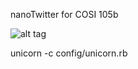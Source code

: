 nanoTwitter for COSI 105b

![alt tag](https://codeship.com/projects/8b659ae0-b16e-0132-f0d1-32bd639983ea/status?branch=master)

unicorn -c config/unicorn.rb
